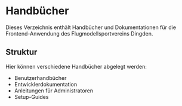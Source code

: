 # Handbücher

Dieses Verzeichnis enthält Handbücher und Dokumentationen für die Frontend-Anwendung des Flugmodellsportvereins Dingden.

## Struktur

Hier können verschiedene Handbücher abgelegt werden:
- Benutzerhandbücher
- Entwicklerdokumentation
- Anleitungen für Administratoren
- Setup-Guides

